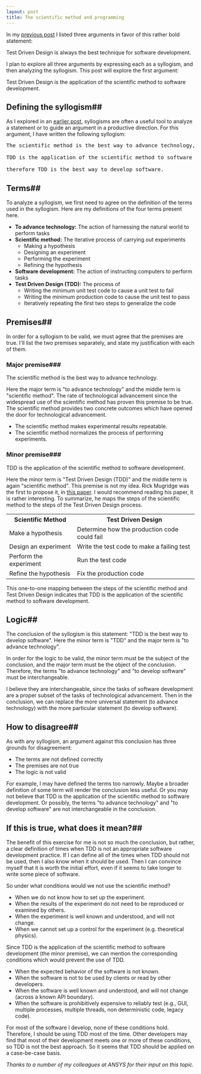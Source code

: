 ```yaml
---
layout: post
title: The scientific method and programming
---
```


In my [previous post](/the-best-way-develop-software/) I listed three arguments in favor of this rather bold statement:

Test Driven Design is always the best technique for software development.

I plan to explore all three arguments by expressing each as a syllogism, and then analyzing the syllogism. This post will explore the first argument:

Test Driven Design is the application of the scientific method to software development.

## Defining the syllogism##
As I explored in an [earlier post](/a-brief-introduction-to-syllogisms/), syllogisms are often a useful tool to analyze a statement or to guide an argument in a productive direction. For this argument, I have written the following syllogism:

<pre>
The scientific method is the best way to advance technology,

TDD is the application of the scientific method to software development,

therefore TDD is the best way to develop software.
</pre>

## Terms##
To analyze a syllogism, we first need to agree on the definition of the terms used in the syllogism. Here are my definitions of the four terms present here.

* **To advance technology:** The action of harnessing the natural world to perform tasks
* **Scientific method:** The iterative process of carrying out experiments
  * Making a hypothesis
  * Designing an experiment
  * Performing the experiment
  * Refining the hypothesis
* **Software development:** The action of instructing computers to perform tasks
* **Test Driven Design (TDD):** The process of
  * Writing the minimum unit test code to cause a unit test to fail
  * Writing the minimum production code to cause the unit test to pass
  * Iteratively repeating the first two steps to generalize the code

## Premises##
In order for a syllogism to be valid, we must agree that the premises are true. I'll list the two premises separately, and state my justification with each of them.

### Major premise###
The scientific method is the best way to advance technology.

Here the major term is "to advance technology" and the middle term is "scientific method". The rate of technological advancement since the widespread use of the scientific method has proven this premise to be true. The scientific method provides two concrete outcomes which have opened the door for technological advancement.

* The scientific method makes experimental results repeatable.
* The scientific method normalizes the process of performing experiments.

### Minor premise###
TDD is the application of the scientific method to software development.

Here the minor term is "Test Driven Design (TDD)" and the middle term is again "scientific method". This premise is not my idea. Rick Mugridge was the first to propose it, in [this paper](http://agile2003.agilealliance.org/files/P6Paper.pdf). I would recommend reading his paper, it is rather interesting. To summarize, he maps the steps of the scientific method to the steps of the Test Driven Design process.

<center>
<table class="gridtable">
    <tr>
        <th>Scientific Method</th>
        <th>Test Driven Design</th>
    </tr>
    <tr>
        <td>Make a hypothesis</td>
        <td>Determine how the production code could fail</td>
    </tr>
    <tr>
        <td>Design an experiment</td>
        <td>Write the test code to make a failing test</td>
    </tr>
    <tr>
        <td>Perform the experiment</td>
        <td>Run the test code</td>
    </tr>
    <tr>
        <td>Refine the hypothesis</td>
        <td>Fix the production code</td>
    </tr>
</table>
</center>

This one-to-one mapping between the steps of the scientific method and Test Driven Design indicates that TDD is the application of the scientific method to software development.

## Logic##
The conclusion of the syllogism is this statement: "TDD is the best way to develop software". Here the minor term is "TDD" and the major term is "to advance technology".

In order for the logic to be valid, the minor term must be the subject of the conclusion, and the major term must be the object of the conclusion. Therefore, the terms "to advance technology" and "to develop software" must be interchangeable.

I believe they  are interchangeable, since the tasks of software development are a proper subset of the tasks of technological advancement. Then in the conclusion, we can replace the more universal statement (to advance technology) with the more particular statement (to develop software).

## How to disagree##
As with any syllogism, an argument against this conclusion has three grounds for disagreement:

* The terms are not defined correctly
* The premises are not true
* The logic is not valid

For example, I may have defined the terms too narrowly. Maybe a broader definition of some term will render the conclusion less useful. Or you may not believe that TDD is the application of the scientific method to software development. Or possibly, the terms "to advance technology" and "to develop software" are not interchangeable in the conclusion.

## If this is true, what does it mean?##
The benefit of this exercise for me is not so much the conclusion, but rather, a clear definition of times when TDD is not an appropriate software development practice. If I can define all of the times when TDD should not be used, then I also know when it should be used. Then I can convince myself that it is worth the initial effort, even if it seems to take longer to write some piece of software.

So under what conditions would we not use the scientific method?

* When we do not know how to set up the experiment.
* When the results of the experiment do not need to be reproduced or examined by others.
* When the experiment is well known and understood, and will not change.
* When we cannot set up a control for the experiment (e.g. theoretical physics).

Since TDD is the application of the scientific method to software development (the minor premise), we can mention the corresponding conditions which would prevent the use of TDD.

* When the expected behavior of the software is not known.
* When the software is not to be used by clients or read by other developers.
* When the software is well known and understood, and will not change (across a known API boundary).
* When the software is prohibitively expensive to reliably test (e.g., GUI, multiple processes, multiple threads, non deterministic code, legacy code).

For most of the software I develop, none of these conditions hold. Therefore, I should be using TDD most of the time. Other developers may find that most of their development meets one or more of these conditions, so TDD is not the best approach. So it seems that TDD should be applied on a case-be-case basis.

_Thanks to a number of my colleagues at ANSYS for their input on this topic._
